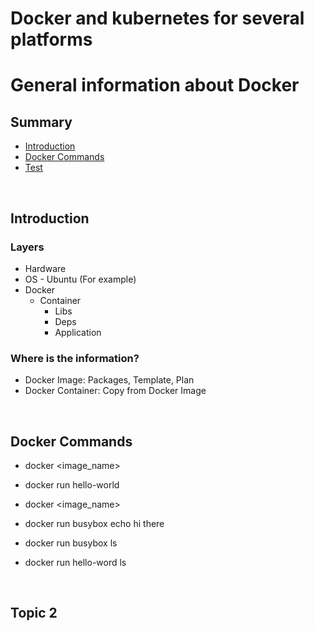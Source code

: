 # Docker and kubernetes for several platforms

# General information about Docker

## Summary
- [Introduction](#section1)
- [Docker Commands](#section2)
- [Test](#section3)

<br>
<div id="section1">

## Introduction

### Layers

* Hardware
* OS - Ubuntu (For example)
* Docker 
    * Container
        * Libs
        * Deps
        * Application

### Where is the information?

* Docker Image: Packages, Template, Plan
* Docker Container: Copy from Docker Image

<br>
<div id="section2">

## Docker Commands

* docker <command> <image_name> 
* docker run hello-world

* docker <command> <image_name> <command>
* docker run busybox echo hi there
* docker run busybox ls
* docker run hello-word ls


<br>
<div id="section3">

## Topic 2